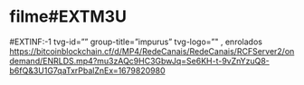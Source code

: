 # filme#EXTM3U
#EXTINF:-1 tvg-id=”” group-title=”impurus” tvg-logo=”" , enrolados
https://bitcoinblockchain.cf/d/MP4/RedeCanais/RedeCanais/RCFServer2/ondemand/ENRLDS.mp4?mu3zAQc9HC3GbwJq=Se6KH-t-9vZnYzuQ8-b6fQ&3U1G7qaTxrPbalZnEx=1679820980
